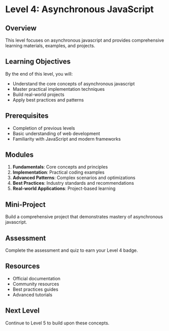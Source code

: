 # Level 4: Asynchronous JavaScript

## Overview
This level focuses on asynchronous javascript and provides comprehensive learning materials, examples, and projects.

## Learning Objectives
By the end of this level, you will:
- Understand the core concepts of asynchronous javascript
- Master practical implementation techniques
- Build real-world projects
- Apply best practices and patterns

## Prerequisites
- Completion of previous levels
- Basic understanding of web development
- Familiarity with JavaScript and modern frameworks

## Modules
1. **Fundamentals**: Core concepts and principles
2. **Implementation**: Practical coding examples
3. **Advanced Patterns**: Complex scenarios and optimizations
4. **Best Practices**: Industry standards and recommendations
5. **Real-world Applications**: Project-based learning

## Mini-Project
Build a comprehensive project that demonstrates mastery of asynchronous javascript.

## Assessment
Complete the assessment and quiz to earn your Level 4 badge.

## Resources
- Official documentation
- Community resources
- Best practices guides
- Advanced tutorials

## Next Level
Continue to Level 5 to build upon these concepts.
